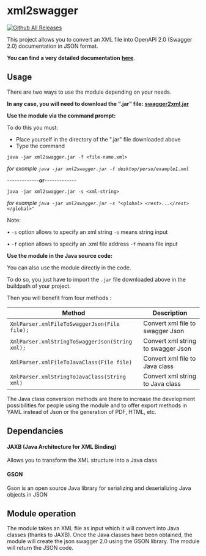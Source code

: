 # xml2swagger

[![Github All Releases](https://img.shields.io/github/downloads/thomaslprr/xml2swagger/total.svg)]()


This project allows you to convert an XML file into OpenAPI 2.0 (Swagger 2.0) documentation in JSON format. 

**You can find a very detailed documentation** [**here**](https://github.com/thomaslprr/xml2swagger/wiki).

## Usage 

There are two ways to use the module depending on your needs.

**In any case, you will need to download the ".jar" file:** [**swagger2xml.jar**](https://github.com/thomaslprr/xml2swagger/releases/download/v1.0-beta/xml2swagger.jar)

**Use the module via the command prompt:** 

To do this you must:
- Place yourself in the directory of the ".jar" file downloaded above
- Type the command 

`java -jar xml2swagger.jar -f <file-name.xml>` 

_for example `java -jar xml2swagger.jar -f desktop/perso/example1.xml`_


-------------**or**-------------


`java -jar xml2swagger.jar -s <xml-string>` 

_for example `java -jar xml2swagger.jar -s "<global> <rest>...</rest> </global>"`_

Note: 

• `-s` option allows to specify an xml string `-s` means string input

• `-f` option allows to specify an .xml file address `-f` means file input

**Use the module in the Java source code:**

You can also use the module directly in the code. 

To do so, you just have to import the `.jar` file downloaded above in the buildpath of your project. 

Then you will benefit from four methods : 

| Method  | Description   |  
|---|---|
| `XmlParser.xmlFileToSwaggerJson(File file);`  | Convert xml file to swagger Json  | 
| `XmlParser.xmlStringToSwaggerJson(String xml);`  | Convert xml string to swagger Json  | 
| `XmlParser.xmlFileToJavaClass(File file)`| Convert xml file to Java class  | 
|  `XmlParser.xmlStringToJavaClass(String xml)` | Convert xml string to Java class  | 

The Java class conversion methods are there to increase the development possibilities for people using the module and to offer export methods in YAML instead of Json or the generation of PDF, HTML, etc. 


## Dependancies

#### JAXB (Java Architecture for XML Binding)
Allows you to transform the XML structure into a Java class

#### GSON
Gson is an open source Java library for serializing and deserializing Java objects in JSON

## Module operation
The module takes an XML file as input which it will convert into Java classes (thanks to JAXB). Once the Java classes have been obtained, the module will create the json swagger 2.0 using the GSON library. The module will return the JSON code.
